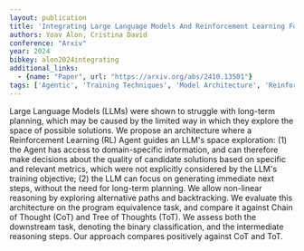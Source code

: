 ```yaml
---
layout: publication
title: 'Integrating Large Language Models And Reinforcement Learning For Non-linear Reasoning'
authors: Yoav Alon, Cristina David
conference: "Arxiv"
year: 2024
bibkey: alon2024integrating
additional_links:
  - {name: "Paper", url: "https://arxiv.org/abs/2410.13501"}
tags: ['Agentic', 'Training Techniques', 'Model Architecture', 'Reinforcement Learning', 'Fine-Tuning']
---
```

Large Language Models (LLMs) were shown to struggle with long-term planning,
which may be caused by the limited way in which they explore the space of
possible solutions. We propose an architecture where a Reinforcement Learning
(RL) Agent guides an LLM's space exploration: (1) the Agent has access to
domain-specific information, and can therefore make decisions about the quality
of candidate solutions based on specific and relevant metrics, which were not
explicitly considered by the LLM's training objective; (2) the LLM can focus on
generating immediate next steps, without the need for long-term planning. We
allow non-linear reasoning by exploring alternative paths and backtracking. We
evaluate this architecture on the program equivalence task, and compare it
against Chain of Thought (CoT) and Tree of Thoughts (ToT). We assess both the
downstream task, denoting the binary classification, and the intermediate
reasoning steps. Our approach compares positively against CoT and ToT.
